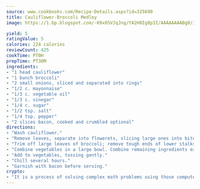 ```yaml
---
source: www.cookbooks.com/Recipe-Details.aspx?id=325690
title: Cauliflower-Broccoli Medley
image: https://1.bp.blogspot.com/-K9x65VJqJng/YA2H0Ig8p3I/AAAAAAAABg0/JRKr7ZzesxofwlGw6YudXad_aQn9BD52QCLcBGAsYHQ/s299/2.png

yield: 5
ratingValue: 5
calories: 224 calories
reviewCount: 425
cookTime: PT0H
prepTime: PT30M
ingredients:
- "1 head cauliflower"
- "1 bunch broccoli"
- "2 small onions, sliced and separated into rings"
- "1/2 c. mayonnaise"
- "1/3 c. vegetable oil"
- "1/3 c. vinegar"
- "1/4 c. sugar"
- "1/2 tsp. salt"
- "1/4 tsp. pepper"
- "2 slices bacon, cooked and crumbled optional"
directions:
- "Wash cauliflower."
- "Remove leaves, separate into flowerets, slicing large ones into bite size pieces."
- "Trim off large leaves of broccoli; remove tough ends of lower stalks and wash thoroughly. Cut into bite size pieces."
- "Combine vegetables in a large bowl. Combine remaining ingredients except bacon."
- "Add to vegetables, tossing gently."
- "Chill several hours."
- "Garnish with bacon before serving."
crypto:
- "It is a process of solving complex math problems using those computers which run bitcoin software."
---
```

